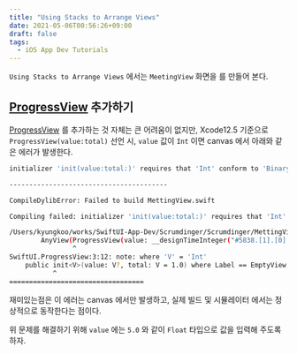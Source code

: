 ```yaml
---
title: "Using Stacks to Arrange Views"
date: 2021-05-06T00:56:26+09:00
draft: false
tags:
  - iOS App Dev Tutorials
---
```


`Using Stacks to Arrange Views` 에서는 `MeetingView` 화면을 를 만들어 본다.
<!--more--> 

## [ProgressView](https://developer.apple.com/documentation/swiftui/progressview) 추가하기
[ProgressView](https://developer.apple.com/documentation/swiftui/progressview) 를 추가하는 것 자체는 큰 어려움이 없지만, Xcode12.5 기준으로 `ProgressView(value:total)` 선언 시, `value` 값이 `Int` 이면 canvas 에서 아래와 같은 에러가 발생한다.

```sh
initializer 'init(value:total:)' requires that 'Int' conform to 'BinaryFloatingPoint'

----------------------------------------

CompileDylibError: Failed to build MettingView.swift

Compiling failed: initializer 'init(value:total:)' requires that 'Int' conform to 'BinaryFloatingPoint'

/Users/kyungkoo/works/SwiftUI-App-Dev/Scrumdinger/Scrumdinger/MettingView.swift:12:17: error: initializer 'init(value:total:)' requires that 'Int' conform to 'BinaryFloatingPoint'
        AnyView(ProgressView(value: __designTimeInteger("#5838.[1].[0].property.[0].[0].arg[0].value", fallback: 5), total: __designTimeInteger("#5838.[1].[0].property.[0].[0].arg[1].value", fallback: 15)))
                ^
SwiftUI.ProgressView:3:12: note: where 'V' = 'Int'
    public init<V>(value: V?, total: V = 1.0) where Label == EmptyView, CurrentValueLabel == EmptyView, V : BinaryFloatingPoint
           ^
==================================
```

재미있는점은 이 에러는 canvas 에서만 발생하고, 실제 빌드 및 시뮬레이터 에서는 정상적으로 동작한다는 점이다.

위 문제를 해결하기 위해 `value` 에는 `5.0` 와 같이 `Float` 타입으로 값을 입력해 주도록 하자.